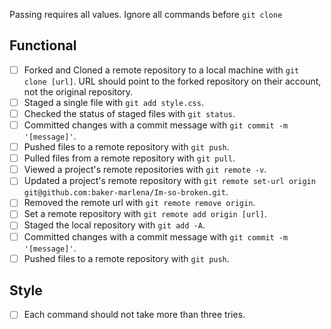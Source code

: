 Passing requires all values. Ignore all commands before `git clone`

## Functional

* [ ] Forked and Cloned a remote repository to a local machine with `git clone [url]`. URL should point to the forked repository on their account, not the original repository.
* [ ] Staged a single file with `git add style.css`.
* [ ] Checked the status of staged files with `git status`.
* [ ] Committed changes with a commit message with `git commit -m '[message]'`.
* [ ] Pushed files to a remote repository with `git push`.
* [ ] Pulled files from a remote repository with `git pull`.
* [ ] Viewed a project's remote repositories with `git remote -v`.
* [ ] Updated a project's remote repository with `git remote set-url origin git@github.com:baker-marlena/Im-so-broken.git`.
* [ ] Removed the remote url with `git remote remove origin`.
* [ ] Set a remote repository with `git remote add origin [url]`.
* [ ] Staged the local repository with `git add -A`.
* [ ] Committed changes with a commit message with `git commit -m '[message]'`.
* [ ] Pushed files to a remote repository with `git push`.

## Style

* [ ] Each command should not take more than three tries.

